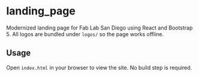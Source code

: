 # landing_page

Modernized landing page for Fab Lab San Diego using React and Bootstrap 5. All logos are bundled under `logos/` so the page works offline.

## Usage

Open `index.html` in your browser to view the site. No build step is required.
